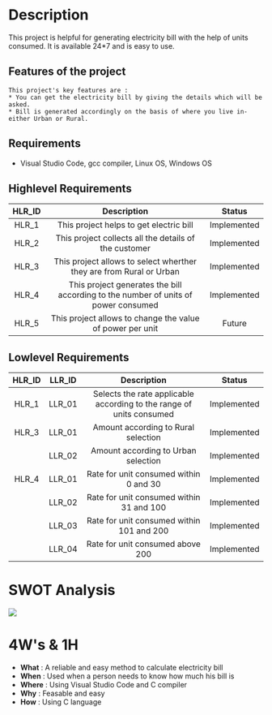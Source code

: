 # Description  

This project is helpful for generating electricity bill with the help of units consumed.
It is available 24*7 and is easy to use.
 
 ## **Features of the project**
 ```     
 This project's key features are :
 * You can get the electricity bill by giving the details which will be asked.
 * Bill is generated accordingly on the basis of where you live in-either Urban or Rural.
 
 ```
## **Requirements**
* Visual Studio Code, gcc compiler, Linux OS, Windows OS
   
## Highlevel Requirements
|HLR_ID|Description|Status|
|:--:|:--:|:--:|
|HLR_1|This project helps to get electric bill|Implemented|
|HLR_2|This project  collects all the details of the customer|Implemented|
|HLR_3|This project allows to select wherther they are from Rural or Urban|Implemented|
|HLR_4|This project generates the bill according to the number of units of power consumed|Implemented|
|HLR_5|This project allows to change the value of power per unit|Future|

    
## Lowlevel Requirements
|HLR_ID|LLR_ID|Description|Status|
|:--:|:--:|:--:|:--:|
|HLR_1|LLR_01|Selects the rate applicable according to the range of units consumed|Implemented|
|HLR_3|LLR_01|Amount according to Rural selection|Implemented|
||LLR_02|Amount according to Urban selection|Implemented|
|HLR_4|LLR_01|Rate for unit consumed within 0 and 30|Implemented|
||LLR_02|Rate for unit consumed within 31 and 100|Implemented|
||LLR_03|Rate for unit consumed within 101 and 200|Implemented|
||LLR_04|Rate for unit consumed above 200|Implemented|


# SWOT Analysis

![](https://github.com/hpsanjana20/M1_Electricity_Bill/blob/main/6_ImagesAndVideos/SWOT%20Analysis.png)
# 4W's & 1H

* **What**  : A reliable and easy method to calculate electricity bill
* **When**  : Used when a person needs to know how much his bill is
* **Where** : Using Visual Studio Code and C compiler
* **Why**   : Feasable and easy
* **How**   : Using C language



